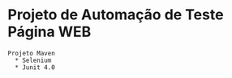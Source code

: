 #   Projeto de Automação de Teste Página WEB
    Projeto Maven
      * Selenium
      * Junit 4.0
      
      
